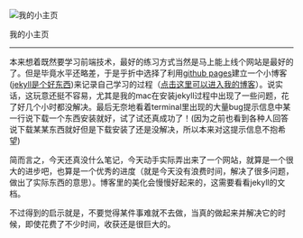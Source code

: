 <meta charset="utf-8" />

![我的小主页](http://upload-images.jianshu.io/upload_images/38706-b1a018edd97a75b4.png)

我的小主页

---
本来想着既然要学习前端技术，最好的练习方式当然是马上能上线个网站是最好的了。但是毕竟水平还略差，于是乎折中选择了利用[github pages](https://pages.github.com/)建立一个小博客([jekyll是个好东西](http://jekyllcn.com/))来记录自己学习的过程（[点击这里可以进入我的博客](darktan.github.io)）。说实话，这玩意还挺不容易，尤其是我的mac在安装jekyll过程中出现了一些问题，花了好几个小时都没解决。最后无奈地看着terminal里出现的大量bug提示信息中某一行说下载一个东西安装就好，试了试还真成功了！(因为之前也看到各种人回答说下载某某东西就好但是下载安装了还是没解决，所以本来对这提示信息不抱希望)

简而言之，今天还真没什么笔记，今天动手实际弄出来了一个网站，就算是一个很大的进步吧，也算是一个优秀的进度（就是今天没有浪费时间，解决了很多问题，做出了实际东西的意思）。博客里的美化会慢慢好起来的，这需要看看jekyll的文档。

不过得到的启示就是，不要觉得某件事难就不去做，当真的做起来并解决它的时候，即使花费了不少时间，收获还是很巨大的。